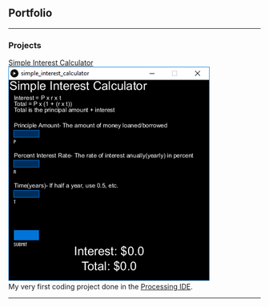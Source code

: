 ## Portfolio

---

### Projects


[Simple Interest Calculator](simple_interest_calculator.md)
<a href = "https://khang-chung.github.io/simple_interest_calculator.html" > <img src ="https://github.com/khang-chung/khang-chung.github.io/blob/master/images/simple%20interest%20calculator%20image.png?raw=true" /> </a>
<br>
My very first coding project done in the <a href ="https://processing.org/">Processing IDE</a>.

---
<!---
[Project 2 Title](/pdf/sample_presentation.pdf)
<img src="images/dummy_thumbnail.jpg?raw=true"/>
-->

<!---
[Project 3 Title](http://example.com/)
<img src="images/dummy_thumbnail.jpg?raw=true"/>
-->




<!---
- [Project 1 Title](http://example.com/)
- [Project 2 Title](http://example.com/)
- [Project 3 Title](http://example.com/)
- [Project 4 Title](http://example.com/)
- [Project 5 Title](http://example.com/)
-->








